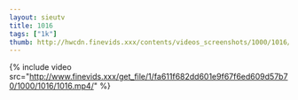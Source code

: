 ```yaml
--- 
layout: sieutv
title: 1016
tags: ["1k"]
thumb: http://hwcdn.finevids.xxx/contents/videos_screenshots/1000/1016/preview.mp4.jpg
---
```

{% include video src="http://www.finevids.xxx/get_file/1/fa611f682dd601e9f67f6ed609d57b70/1000/1016/1016.mp4/" %} 
